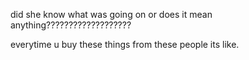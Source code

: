 did she know what was going on or does it mean anything???????????????????

everytime u buy these things from these people its like.
